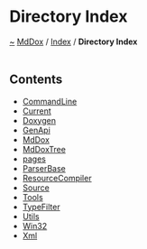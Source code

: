 <a id="directory-index"></a>
<h1>Directory Index</h1>
<a href="https://github.com/CharlesCarley/MdDox.md">~</a>
<a href="indexpage.md#mddox">MdDox</a>
<span class="inline-text">/</span>
<a href="index.md#index">Index</a>
<span class="inline-text">/</span>
<span class="bold-text"><b>Directory Index</b></span>
<br/>
<br/>
<a id="contents"></a>
<h2>Contents</h2>
<ul>
<li><a href="dir_7d925da7aa4fec7d143339dda86741c5.md">CommandLine</a>
</li>
<li><a href="dir_f19befb0a20a037054255eb425fb4872.md">Current</a>
</li>
<li><a href="dir_b7487e7b43f0278857c63f4e9ad683a3.md">Doxygen</a>
</li>
<li><a href="dir_f29546df2d60a62028851d3354c1d20f.md">GenApi</a>
</li>
<li><a href="dir_1197a0c1c846bc690425b2973182343c.md">MdDox</a>
</li>
<li><a href="dir_d9935c0f1a540c725bfb5aaaadd541e0.md">MdDoxTree</a>
</li>
<li><a href="dir_0fdaa85f2db5425911c36efff1ab1b08.md">pages</a>
</li>
<li><a href="dir_228a382b75cefd1e10dd6a0b6021583d.md">ParserBase</a>
</li>
<li><a href="dir_ad64d74126afa4ea39d3914a0c472a63.md">ResourceCompiler</a>
</li>
<li><a href="dir_74389ed8173ad57b461b9d623a1f3867.md">Source</a>
</li>
<li><a href="dir_7e461070e7b716e896e0d97cd6a82321.md">Tools</a>
</li>
<li><a href="dir_24e808f5dc59c4f65549a2d6918dbd79.md">TypeFilter</a>
</li>
<li><a href="dir_5c09e96eccedf512ae411d636afd2712.md">Utils</a>
</li>
<li><a href="dir_df7f76837457d332ed2eae6561f124cc.md">Win32</a>
</li>
<li><a href="dir_19b9d1dd05713e515e11a6d5d9c80351.md">Xml</a>
</li>
</ul>
</div>
</div>
</body>
</html>
